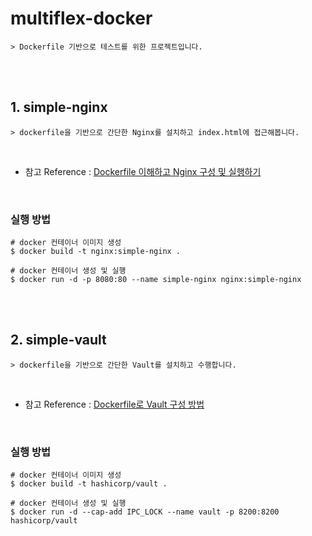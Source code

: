 # multiflex-docker
    
    > Dockerfile 기반으로 테스트를 위한 프로젝트입니다.

<br/>
<br/>



## 1. simple-nginx  

    > dockerfile을 기반으로 간단한 Nginx를 설치하고 index.html에 접근해봅니다.

<br/>

* 참고 Reference : [Dockerfile 이해하고 Nginx 구성 및 실행하기](https://adjh54.tistory.com/414)

<br/>

### 실행 방법  


    # docker 컨테이너 이미지 생성
    $ docker build -t nginx:simple-nginx .

    # docker 컨테이너 생성 및 실행
    $ docker run -d -p 8080:80 --name simple-nginx nginx:simple-nginx

<br/>
<br/>


## 2. simple-vault

    > dockerfile을 기반으로 간단한 Vault를 설치하고 수행합니다.

<br/>


- 참고 Reference : [Dockerfile로 Vault 구성 방법](https://adjh54.tistory.com/415)

<br/>

### 실행 방법  

    # docker 컨테이너 이미지 생성
    $ docker build -t hashicorp/vault .

    # docker 컨테이너 생성 및 실행
    $ docker run -d --cap-add IPC_LOCK --name vault -p 8200:8200 hashicorp/vault


